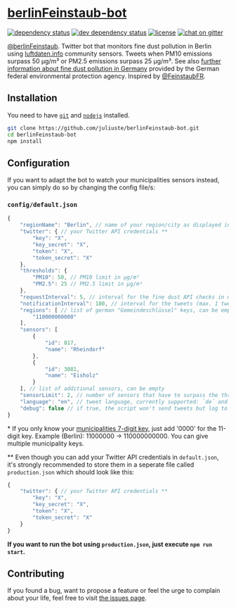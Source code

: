 # [berlinFeinstaub-bot](https://twitter.com/berlinFeinstaub)

[![dependency status](https://img.shields.io/david/juliuste/berlinFeinstaub-bot.svg)](https://david-dm.org/juliuste/berlinFeinstaub-bot)
[![dev dependency status](https://img.shields.io/david/dev/juliuste/berlinFeinstaub-bot.svg)](https://david-dm.org/juliuste/berlinFeinstaub-bot#info=devDependencies)
[![license](https://img.shields.io/github/license/juliuste/berlinFeinstaub-bot.svg?style=flat)](LICENSE)
[![chat on gitter](https://badges.gitter.im/juliuste.svg)](https://gitter.im/juliuste)

[@berlinFeinstaub](https://twitter.com/berlinFeinstaub). Twitter bot that monitors fine dust pollution in Berlin using [luftdaten.info](http://luftdaten.info) community sensors. Tweets when PM10 emissions surpass 50 µg/m³ or PM2.5 emissions surpass 25 µg/m³. See also [further information about fine dust pollution in Germany](http://www.umweltbundesamt.de/en/topics/air/particulate-matter-pm10) provided by the German federal environmental protection agency. Inspired by [@FeinstaubFR](https://twitter.com/FeinstaubFR).

## Installation

You need to have [`git`](https://git-scm.com/book/en/v2/Getting-Started-Installing-Git) and [`nodejs`](https://nodejs.org/en/download/package-manager/) installed.

```bash
git clone https://github.com/juliuste/berlinFeinstaub-bot.git
cd berlinFeinstaub-bot
npm install
```

## Configuration

If you want to adapt the bot to watch your municipalities sensors instead, you can simply do so by changing the config file/s:

### `config/default.json`

```js
{
	"regionName": "Berlin", // name of your region/city as displayed in the tweets
	"twitter": { // your Twitter API credentials **
		"key": "X",
		"key_secret": "X",
		"token": "X",
		"token_secret": "X"
	},
	"thresholds": {
		"PM10": 50, // PM10 limit in µg/m³
		"PM2.5": 25 // PM2.5 limit in µg/m³
	},
	"requestInterval": 5, // interval for the fine dust API checks in minutes
	"notificationInterval": 180, // interval for the tweets (max. 1 tweet per type [PM10 / PM2.5] in 3h) in minutes
	"regions": [ // list of german "Gemeindeschlüssel" keys, can be empty *
		"110000000000"
	],
	"sensors": [
		{
			"id": 817,
			"name": "Rheindorf"
		},
		{
			"id": 3081,
			"name": "Eisholz"
		}
	], // list of additional sensors, can be empty
	"sensorLimit": 2, // number of sensors that have to surpass the threshold in order to trigger the bot (helps avoiding false alarm caused by one malfunctioning sensor)
	"language": "en", // tweet language, currently supported: `de` and `en`
	"debug": false // if true, the script won't send tweets but log to the console in higher frequency instead
}
```

\* If you only know your [municipalities 7-digit key](http://www.statistik-portal.de/Statistik-Portal/gemeindeverz.asp), just add '0000' for the 11-digit key. Example (Berlin): 11000000 -> 110000000000. You can give multiple municipality keys.

** Even though you can add your Twitter API credentials in `default.json`, it's strongly recommended to store them in a seperate file called `production.json` which should look like this:

```js
{
	"twitter": { // your Twitter API credentials **
		"key": "X",
		"key_secret": "X",
		"token": "X",
		"token_secret": "X"
	}
}
```

**If you want to run the bot using `production.json`, just execute `npm run start`.**

## Contributing

If you found a bug, want to propose a feature or feel the urge to complain about your life, feel free to visit [the issues page](https://github.com/juliuste/berlinFeinstaub-bot/issues).
